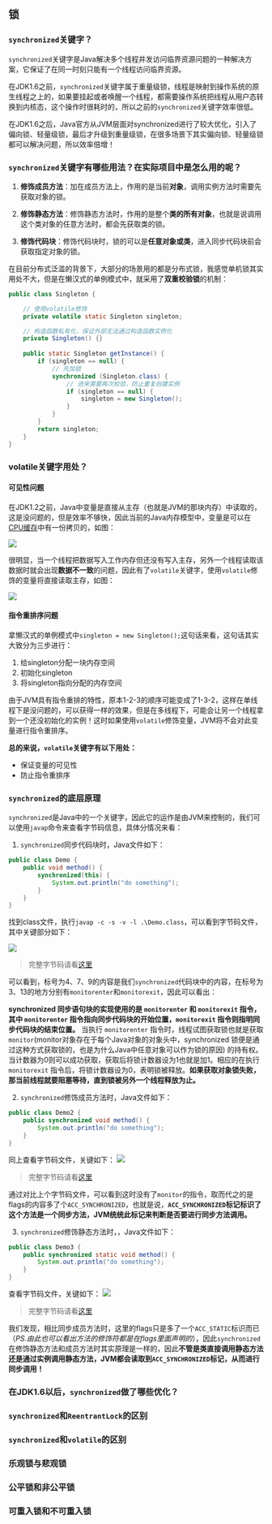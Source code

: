 ## 锁

### `synchronized`关键字？
`synchronized`关键字是Java解决多个线程并发访问临界资源问题的一种解决方案，它保证了在同一时刻只能有一个线程访问临界资源。

在JDK1.6之前，`synchronized`关键字属于重量级锁，线程是映射到操作系统的原生线程之上的，如果要挂起或者唤醒一个线程，都需要操作系统把线程从用户态转换到内核态，这个操作时很耗时的，所以之前的`synchronized`关键字效率很低。

在JDK1.6之后，Java官方从JVM层面对synchronized进行了较大优化，引入了偏向锁、轻量级锁，最后才升级到重量级锁，在很多场景下其实偏向锁、轻量级锁都可以解决问题，所以效率倍增！

### `synchronized`关键字有哪些用法？在实际项目中是怎么用的呢？
1. **修饰成员方法**：加在成员方法上，作用的是当前**对象**，调用实例方法时需要先获取对象的锁。

2. **修饰静态方法**：修饰静态方法时，作用的是整个**类的所有对象**，也就是说调用这个类对象的任意方法时，都会先获取类的锁。

3. **修饰代码块**：修饰代码块时，锁的可以是**任意对象或类**，进入同步代码块前会获取指定对象的锁。

在目前分布式泛滥的背景下，大部分的场景用的都是分布式锁，我感觉单机锁其实用处不大，但是在懒汉式的单例模式中，就采用了**双重校验锁**的机制：
```java
public class Singleton {

	// 使用volatile修饰
	private volatile static Singleton singleton;

	// 构造函数私有化，保证外部无法通过构造函数实例化
	private Singleton() {}
	
	public static Singleton getInstance() {
		if (singleton == null) {
			// 先加锁
			synchronized (Singleton.class) {
				// 进来需要再次校验，防止重复创建实例
				if (singleton == null) {
					singleton = new Singleton();
				}
			}
		}
		return singleton;
	}
}
```
### volatile关键字用处？
#### 可见性问题
在JDK1.2之前，Java中变量是直接从主存（也就是JVM的那块内存）中读取的，这是没问题的，但是效率不够快，因此当前的Java内存模型中，变量是可以在[CPU缓存](https://zh.wikipedia.org/wiki/CPU%E7%BC%93%E5%AD%98)中有一份拷贝的，如图：

![](./images/volatile1.png)

很明显，当一个线程把数据写入工作内存但还没有写入主存，另外一个线程读取该数据时就会出现**数据不一致**的问题，因此有了`volatile`关键字，使用`volatile`修饰的变量将直接读取主存，如图：

![](./images/volatile2.png)

#### 指令重排序问题
拿懒汉式的单例模式中`singleton = new Singleton();`这句话来看，这句话其实大致分为三步进行：
1. 给singleton分配一块内存空间
2. 初始化singleton
3. 将singleton指向分配的内存空间

由于JVM具有指令重排的特性，原本1-2-3的顺序可能变成了1-3-2，这样在单线程下是没问题的，可以获得一样的效果，但是在多线程下，可能会让另一个线程拿到一个还没初始化的实例！这时如果使用`volatile`修饰变量，JVM将不会对此变量进行指令重排序。

**总的来说，`volatile`关键字有以下用处：**
- 保证变量的可见性
- 防止指令重排序

### `synchronized`的底层原理
`synchronized`是Java中的一个关键字，因此它的运作是由JVM来控制的，我们可以使用`javap`命令来查看字节码信息，具体分情况来看：

1. `synchronized`同步代码块时，Java文件如下：
```java
public class Demo {
	public void method() {
		synchronized(this) {
			System.out.println("do something");
		}
	}
}
```
找到class文件，执行`javap -c -s -v -l .\Demo.class`，可以看到字节码文件，其中关键部分如下：

![](./images/sync-monitor.png)
> 完整字节码请看[这里](./source/Demo.class)

可以看到，标号为4、7、9的内容是我们`synchronized`代码块中的内容，在标号为3、13的地方分别有`monitorenter`和`monitorexit`，因此可以看出：

**synchronized 同步语句块的实现使用的是 `monitorenter` 和 `monitorexit` 指令，其中 `monitorenter` 指令指向同步代码块的开始位置，`monitorexit` 指令则指明同步代码块的结束位置。** 当执行 `monitorenter` 指令时，线程试图获取锁也就是获取 `monitor`(monitor对象存在于每个Java对象的对象头中，synchronized 锁便是通过这种方式获取锁的，也是为什么Java中任意对象可以作为锁的原因) 的持有权。当计数器为0则可以成功获取，获取后将锁计数器设为1也就是加1。相应的在执行 `monitorexit` 指令后，将锁计数器设为0，表明锁被释放。**如果获取对象锁失败，那当前线程就要阻塞等待，直到锁被另外一个线程释放为止。**

2. `synchronized`修饰成员方法时，Java文件如下：
```java
public class Demo2 {
	public synchronized void method() {
		System.out.println("do something");
	}
}
```
同上查看字节码文件，关键如下：
![](./images/sync-method.png)
> 完整字节码请看[这里](./source/Demo2.class)

通过对比上个字节码文件，可以看到这时没有了`monitor`的指令，取而代之的是flags的内容多了个`ACC_SYNCHRONIZED`，也就是说，**`ACC_SYNCHRONIZED`标记标识了这个方法是一个同步方法，JVM统统此标记来判断是否要进行同步方法调用。**

3. `synchronized`修饰静态方法时，，Java文件如下：
```java
public class Demo3 {
	public synchronized static void method() {
		System.out.println("do something");
	}
}
```
查看字节码文件，关键如下：
![](./images/sync-static-method.png)
> 完整字节码请看[这里](./source/Demo3.class)

我们发现，相比同步成员方法时，这里的flags只是多了一个`ACC_STATIC`标识而已（*PS.由此也可以看出方法的修饰符都是在flags里面声明的*），因此`synchronized`在修饰静态方法和成员方法时其实原理是一样的，因此**不管是类直接调用静态方法还是通过实例调用静态方法，JVM都会读取到`ACC_SYNCHRONIZED`标记，从而进行同步调用！**

### 在JDK1.6以后，`synchronized`做了哪些优化？

### `synchronized`和`ReentrantLock`的区别


### `synchronized`和`volatile`的区别

### 乐观锁与悲观锁

### 公平锁和非公平锁
### 可重入锁和不可重入锁






